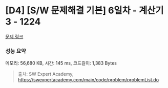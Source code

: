 # [D4] [S/W 문제해결 기본] 6일차 - 계산기3 - 1224 

[문제 링크](https://swexpertacademy.com/main/code/problem/problemDetail.do?contestProbId=AV14tDX6AFgCFAYD) 

### 성능 요약

메모리: 56,680 KB, 시간: 145 ms, 코드길이: 1,383 Bytes



> 출처: SW Expert Academy, https://swexpertacademy.com/main/code/problem/problemList.do